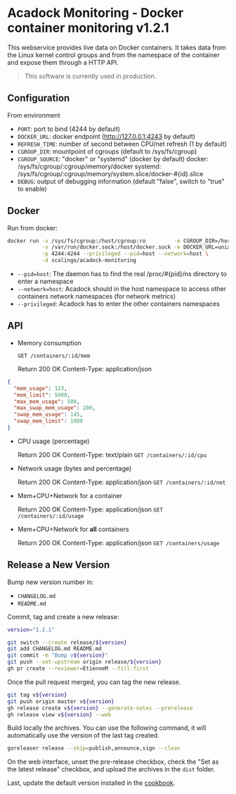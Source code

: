 # Acadock Monitoring - Docker container monitoring v1.2.1

This webservice provides live data on Docker containers. It takes
data from the Linux kernel control groups and from the namespace of
the container and expose them through a HTTP API.

> This software is currently used in production.

## Configuration

From environment

* `PORT`: port to bind (4244 by default)
* `DOCKER_URL`: docker endpoint (http://127.0.0.1:4243 by default)
* `REFRESH_TIME`: number of second between CPU/net refresh (1 by default)
* `CGROUP_DIR`: mountpoint of cgroups (default to /sys/fs/cgroup)
* `CGROUP_SOURCE`: "docker" or "systemd" (docker by default)
  docker:  /sys/fs/cgroup/:cgroup/memory/docker
  systemd: /sys/fs/cgroup/:cgroup/memory/system.slice/docker-#{id}.slice
* `DEBUG`: output of debugging information (default "false", switch to "true" to enable)

## Docker

Run from docker:

```bash
docker run -v /sys/fs/cgroup:/host/cgroup:ro         -e CGROUP_DIR=/host/cgroup \
           -v /var/run/docker.sock:/host/docker.sock -e DOCKER_URL=unix:///host/docker.sock \
           -p 4244:4244 --privileged --pid=host --network=host \
           -d scalingo/acadock-monitoring
```

- `--pid=host`: The daemon has to find the real /proc/#{pid}/ns directory to enter a namespace
- `--network=host`: Acadock should in the host namespace to access other containers network namespaces (for network metrics)
- `--privileged`: Acadock has to enter the other containers namespaces

## API

* Memory consumption

    `GET /containers/:id/mem`

    Return 200 OK
    Content-Type: application/json

```json
{
  "mem_usage": 123,
  "mem_limit": 5000,
  "max_mem_usage": 500,
  "max_swap_mem_usage": 200,
  "swap_mem_usage": 145,
  "swap_mem_limit": 1000
}
```

* CPU usage (percentage)

    Return 200 OK
    Content-Type: text/plain
    `GET /containers/:id/cpu`

* Network usage (bytes and percentage)

    Return 200 OK
    Content-Type: application/json
    `GET /containers/:id/net`

* Mem+CPU+Network for a container

    Return 200 OK
    Content-Type: application/json
    `GET /containers/:id/usage`

* Mem+CPU+Network for **all** containers

    Return 200 OK
    Content-Type: application/json
    `GET /containers/usage`

## Release a New Version

Bump new version number in:

- `CHANGELOG.md`
- `README.md`

Commit, tag and create a new release:

```sh
version="1.2.1"

git switch --create release/${version}
git add CHANGELOG.md README.md
git commit -m "Bump v${version}"
git push --set-upstream origin release/${version}
gh pr create --reviewer=EtienneM --fill-first
```

Once the pull request merged, you can tag the new release.

```sh
git tag v${version}
git push origin master v${version}
gh release create v${version} --generate-notes --prerelease
gh release view v${version} --web
```

Build locally the archives. You can use the following command, it will automatically use the version of the last tag created.

```sh
goreleaser release --skip=publish,announce,sign --clean
```

On the web interface, unset the pre-release checkbox, check the "Set as the latest release" checkbox, and upload the archives in the `dist` folder.

Last, update the default version installed in the [cookbook](https://github.com/Scalingo/cookbook-acadock).
